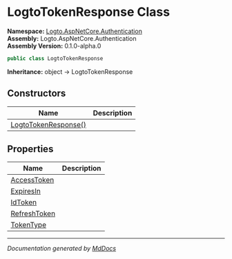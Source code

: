 ﻿<!--  
  <auto-generated>   
    The contents of this file were generated by a tool.  
    Changes to this file may be list if the file is regenerated  
  </auto-generated>   
-->

# LogtoTokenResponse Class

**Namespace:** [Logto.AspNetCore.Authentication](../index.md)  
**Assembly:** Logto.AspNetCore.Authentication  
**Assembly Version:** 0.1.0\-alpha.0

```csharp
public class LogtoTokenResponse
```

**Inheritance:** object → LogtoTokenResponse

## Constructors

| Name                                          | Description |
| --------------------------------------------- | ----------- |
| [LogtoTokenResponse()](constructors/index.md) |             |

## Properties

| Name                                       | Description |
| ------------------------------------------ | ----------- |
| [AccessToken](properties/AccessToken.md)   |             |
| [ExpiresIn](properties/ExpiresIn.md)       |             |
| [IdToken](properties/IdToken.md)           |             |
| [RefreshToken](properties/RefreshToken.md) |             |
| [TokenType](properties/TokenType.md)       |             |

___

*Documentation generated by [MdDocs](https://github.com/ap0llo/mddocs)*

